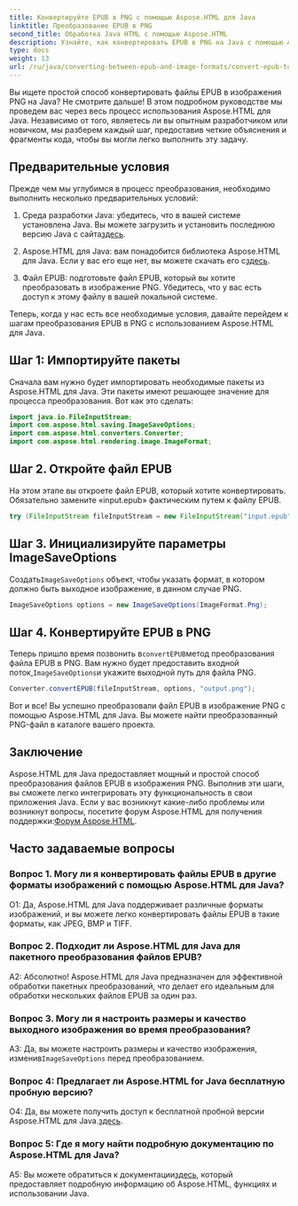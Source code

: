 ```yaml
---
title: Конвертируйте EPUB в PNG с помощью Aspose.HTML для Java
linktitle: Преобразование EPUB в PNG
second_title: Обработка Java HTML с помощью Aspose.HTML
description: Узнайте, как конвертировать EPUB в PNG на Java с помощью Aspose.HTML для Java. Пошаговое руководство по плавному преобразованию.
type: docs
weight: 13
url: /ru/java/converting-between-epub-and-image-formats/convert-epub-to-png/
---
```

Вы ищете простой способ конвертировать файлы EPUB в изображения PNG на Java? Не смотрите дальше! В этом подробном руководстве мы проведем вас через весь процесс использования Aspose.HTML для Java. Независимо от того, являетесь ли вы опытным разработчиком или новичком, мы разберем каждый шаг, предоставив четкие объяснения и фрагменты кода, чтобы вы могли легко выполнить эту задачу.

## Предварительные условия

Прежде чем мы углубимся в процесс преобразования, необходимо выполнить несколько предварительных условий:

1.  Среда разработки Java: убедитесь, что в вашей системе установлена Java. Вы можете загрузить и установить последнюю версию Java с сайта[здесь](https://www.oracle.com/java/technologies/javase-downloads.html).

2. Aspose.HTML для Java: вам понадобится библиотека Aspose.HTML для Java. Если у вас его еще нет, вы можете скачать его с[здесь](https://releases.aspose.com/html/java/).

3. Файл EPUB: подготовьте файл EPUB, который вы хотите преобразовать в изображение PNG. Убедитесь, что у вас есть доступ к этому файлу в вашей локальной системе.

Теперь, когда у нас есть все необходимые условия, давайте перейдем к шагам преобразования EPUB в PNG с использованием Aspose.HTML для Java.

## Шаг 1: Импортируйте пакеты

Сначала вам нужно будет импортировать необходимые пакеты из Aspose.HTML для Java. Эти пакеты имеют решающее значение для процесса преобразования. Вот как это сделать:

```java
import java.io.FileInputStream;
import com.aspose.html.saving.ImageSaveOptions;
import com.aspose.html.converters.Converter;
import com.aspose.html.rendering.image.ImageFormat;
```

## Шаг 2. Откройте файл EPUB

На этом этапе вы откроете файл EPUB, который хотите конвертировать. Обязательно замените «input.epub» фактическим путем к файлу EPUB.

```java
try (FileInputStream fileInputStream = new FileInputStream("input.epub")) {
```

## Шаг 3. Инициализируйте параметры ImageSaveOptions

 Создать`ImageSaveOptions` объект, чтобы указать формат, в котором должно быть выходное изображение, в данном случае PNG.

```java
ImageSaveOptions options = new ImageSaveOptions(ImageFormat.Png);
```

## Шаг 4. Конвертируйте EPUB в PNG

 Теперь пришло время позвонить в`convertEPUB`метод преобразования файла EPUB в PNG. Вам нужно будет предоставить входной поток,`ImageSaveOptions`и укажите выходной путь для файла PNG.

```java
Converter.convertEPUB(fileInputStream, options, "output.png");
```

Вот и все! Вы успешно преобразовали файл EPUB в изображение PNG с помощью Aspose.HTML для Java. Вы можете найти преобразованный PNG-файл в каталоге вашего проекта.

## Заключение
 Aspose.HTML для Java предоставляет мощный и простой способ преобразования файлов EPUB в изображения PNG. Выполнив эти шаги, вы сможете легко интегрировать эту функциональность в свои приложения Java. Если у вас возникнут какие-либо проблемы или возникнут вопросы, посетите форум Aspose.HTML для получения поддержки:[Форум Aspose.HTML](https://forum.aspose.com/).

## Часто задаваемые вопросы

### Вопрос 1. Могу ли я конвертировать файлы EPUB в другие форматы изображений с помощью Aspose.HTML для Java?

О1: Да, Aspose.HTML для Java поддерживает различные форматы изображений, и вы можете легко конвертировать файлы EPUB в такие форматы, как JPEG, BMP и TIFF.

### Вопрос 2. Подходит ли Aspose.HTML для Java для пакетного преобразования файлов EPUB?
   
А2: Абсолютно! Aspose.HTML для Java предназначен для эффективной обработки пакетных преобразований, что делает его идеальным для обработки нескольких файлов EPUB за один раз.

### Вопрос 3. Могу ли я настроить размеры и качество выходного изображения во время преобразования?

 A3: Да, вы можете настроить размеры и качество изображения, изменив`ImageSaveOptions` перед преобразованием. 

### Вопрос 4: Предлагает ли Aspose.HTML for Java бесплатную пробную версию?

 О4: Да, вы можете получить доступ к бесплатной пробной версии Aspose.HTML для Java.[здесь](https://releases.aspose.com/).

### Вопрос 5: Где я могу найти подробную документацию по Aspose.HTML для Java?

 A5: Вы можете обратиться к документации[здесь](https://reference.aspose.com/html/java/), который предоставляет подробную информацию об Aspose.HTML, функциях и использовании Java.